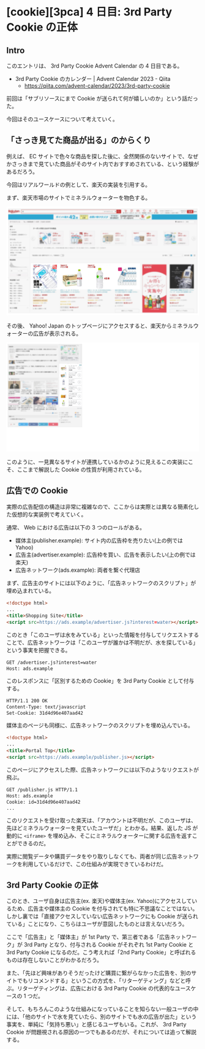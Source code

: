 # [cookie][3pca] 4 日目: 3rd Party Cookie の正体

## Intro

このエントリは、 3rd Party Cookie Advent Calendar の 4 日目である。

- 3rd Party Cookie のカレンダー | Advent Calendar 2023 - Qiita
  - https://qiita.com/advent-calendar/2023/3rd-party-cookie

前回は「サブリソースにまで Cookie が送られて何が嬉しいのか」という話だった。

今回はそのユースケースについて考えていく。


## 「さっき見てた商品が出る」のからくり

例えば、 EC サイトで色々な商品を探した後に、全然関係のないサイトで、なぜかさっきまで見ていた商品がそのサイト内でおすすめされている、という経験があるだろう。

今回はリアルワールドの例として、楽天の実装を引用する。

まず、楽天市場のサイトでミネラルウォーターを物色する。

![楽天市場のサイトでミネラルウォーターを物色している様子](rakuten.jpg)

その後、 Yahoo! Japan のトップページにアクセスすると、楽天からミネラルウォーターの広告が表示される。

![Yahoo! Japan のトップページの右端に楽天市場の広告が表示され水がおすすめされている](yahoo.jpg)

このように、一見異なるサイトが連携しているかのように見えるこの実装にこそ、ここまで解説した Cookie の性質が利用されている。


## 広告での Cookie

実際の広告配信の構造は非常に複雑なので、ここからは実際とは異なる簡素化した仮想的な実装例で考えていく。

通常、 Web における広告は以下の 3 つのロールがある。

- 媒体主(publisher.example): サイト内の広告枠を売りたい(上の例では Yahoo)
- 広告主(advertiser.example): 広告枠を買い、広告を表示したい(上の例では楽天)
- 広告ネットワーク(ads.example): 両者を繋ぐ代理店

まず、広告主のサイトには以下のように、「広告ネットワークのスクリプト」が埋め込まれている。

```html
<!doctype html>
...
<title>Shopping Site</title>
<script src=https://ads.example/advertiser.js?interest=water></script>
```

このとき「このユーザは水をみている」といった情報を付与してリクエストすることで、広告ネットワークは「このユーザが誰かは不明だが、水を探している」という事実を把握できる。

```http
GET /advertiser.js?interest=water
Host: ads.example
```

このレスポンスに「区別するための Cookie」を 3rd Party Cookie として付与する。

```http
HTTP/1.1 200 OK
Content-Type: text/javascript
Set-Cookie: 31d4d96e407aad42
```

媒体主のページも同様に、広告ネットワークのスクリプトを埋め込んでいる。

```html
<!doctype html>
...
<title>Portal Top</title>
<script src=https://ads.example/publisher.js></script>
```

このページにアクセスした際、広告ネットワークには以下のようなリクエストが飛ぶ。

```http
GET /publisher.js HTTP/1.1
Host: ads.example
Cookie: id=31d4d96e407aad42
...
```

このリクエストを受け取った楽天は、「アカウントは不明だが、このユーザは、先ほどミネラルウォーターを見ていたユーザだ」とわかる。結果、返した JS が動的に `<iframe>` を埋め込み、そこにミネラルウォーターに関する広告を返すことができるのだ。

実際に閲覧データや購買データをやり取りしなくても、両者が同じ広告ネットワークを利用しているだけで、この仕組みが実現できているわけだ。


## 3rd Party Cookie の正体

このとき、ユーザ自身は広告主(ex. 楽天)や媒体主(ex. Yahoo)にアクセスしているため、広告主や媒体主の Cookie を付与されても特に不思議なことではない。しかし裏では「直接アクセスしていない広告ネットワークにも Cookie が送られている」ことになり、こちらはユーザが意図したものとは言えないだろう。

ここで「広告主」と「媒体主」が 1st Party で、第三者である「広告ネットワーク」が 3rd Party となり、付与される Cookie がそれぞれ 1st Party Cookie と 3rd Party Cookie になるのだ。こう考えれば「2nd Party Cookie」と呼ばれるものは存在しないことがわかるだろう。

また、「先ほど興味がありそうだったけど購買に繋がらなかった広告を、別のサイトでもリコメンドする」というこの方式を、「リターゲティング」などと呼ぶ。リターゲティングは、広告における 3rd Party Cookie の代表的なユースケースの 1 つだ。

そして、もちろんこのような仕組みになっていることを知らない一般ユーザの中には、「他のサイトで水を見ていたら、別のサイトでも水の広告が出た」という事実を、単純に「気持ち悪い」と感じるユーザもいる。これが、 3rd Party Cookie が問題視される原因の一つでもあるのだが、それについては追って解説する。